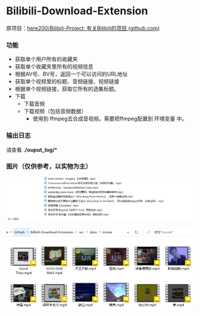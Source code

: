 # Bilibili-Download-Extension

原项目：[here200/Bilibili-Project: 有关Bilibili的项目 (github.com)](https://github.com/here200/Bilibili-Project)



### 功能

- 获取单个用户所有的收藏夹
- 获取单个收藏夹里所有的视频信息
- 根据AV号、BV号，返回一个可以访问的URL地址
- 获取单个视频里的标题、音频链接、视频链接
- 根据单个视频链接，获取它所有的选集标题。
- 下载
  - 下载音频
  - 下载视频（包括音频数据）
    - 使用到 ffmpeg去合成音视频。需要把ffmpeg配置到 环境变量 中。

### 输出日志

请查看 **./ouput_log/***

### 图片（仅供参考，以实物为主）

![image-20221024165901352](images/image-20221024165901352.png)

![image-20221024165944091](images/image-20221024165944091.png)